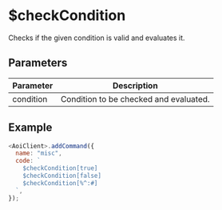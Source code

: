 # $checkCondition

Checks if the given condition is valid and evaluates it.

## Parameters

| Parameter | Description                            |
| --------- | -------------------------------------- |
| condition | Condition to be checked and evaluated. |

## Example

```js
<AoiClient>.addCommand({
  name: "misc",
  code: `
    $checkCondition[true]
    $checkCondition[false]
    $checkCondition[%^:#]
  `,
});
```
